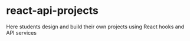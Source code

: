 # react-api-projects
Here students design and build their own projects using React hooks and API services
